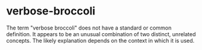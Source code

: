 # verbose-broccoli
The term "verbose broccoli" does not have a standard or common definition. It appears to be an unusual combination of two distinct, unrelated concepts. The likely explanation depends on the context in which it is used. 
